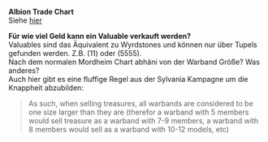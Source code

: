 **Albion Trade Chart**  
Siehe [hier](https://github.com/Labernator/WargamingCampaigns/blob/main/Stefan/Albion/TradingChart.md)  

**Für wie viel Geld kann ein Valuable verkauft werden?**  
Valuables sind das Äquivalent zu Wyrdstones und können nur über Tupels gefunden werden. Z.B. (11) oder (5555).  
Nach dem normalen Mordheim Chart abhäni von der Warband Größe? Was anderes?  
Auch hier gibt es eine fluffige Regel aus der Sylvania Kampagne um die Knappheit abzubilden:  

> As such, when selling treasures, all warbands are considered to be one size larger than they are (therefor a warband with 5 members would sell treasure as a warband with 7-9 members, a warband with 8 members would sell as a warband with 10-12 models, etc)
